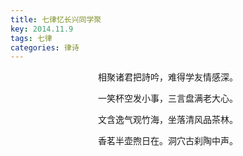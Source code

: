 ```yaml
---
title: 七律忆长兴同学聚
key: 2014.11.9
tags: 七律
categories: 律诗
---
```


<p align="center">相聚诸君把詩吟，难得学友情感深。
</p>
<p align="center">一笑杯空发小事，三言盘满老大心。
</p>
<p align="center">文含逸气观竹海，坐落清风品茶林。
</p>
<p align="center">香茗半壶煦日在。洞穴古刹陶中声。
</p>
